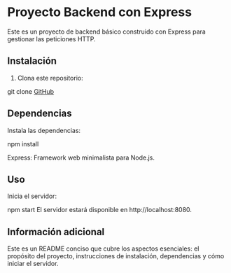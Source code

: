 # Proyecto Backend con Express

Este es un proyecto de backend básico construido con Express para gestionar las peticiones HTTP.

## Instalación

1. Clona este repositorio:

git clone [GitHub](https://github.com/Gustavo1616/preentrega-1)
   
## Dependencias
Instala las dependencias:

npm install

Express: Framework web minimalista para Node.js.

## Uso
Inicia el servidor:

npm start
El servidor estará disponible en http://localhost:8080.

## Información adicional

Este es un README conciso que cubre los aspectos esenciales: el propósito del proyecto, instrucciones de instalación, dependencias y cómo iniciar el servidor.
